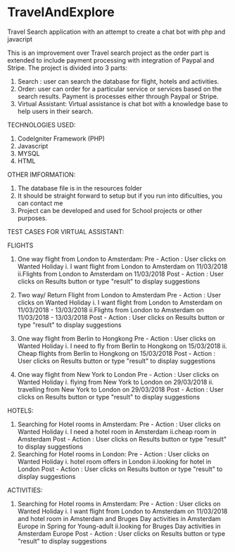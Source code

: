 # TravelAndExplore
Travel Search application with an attempt to create a chat bot with php and javacript

This is an improvement over Travel search project as the order part is extended to include payment processing with 
integration of Paypal and Stripe. The project is divided into 3 parts:
1. Search : user can search the database for flight, hotels and activities.
2. Order: user can order for a particular service or services based on the search results. Payment is processes either through Paypal or Stripe.
3. Virtual Assistant: Virtual assistance is chat bot with a knowledge base to help users in their search.

TECHNOLOGIES USED:
1. CodeIgniter Framework (PHP)
2. Javascript
3. MYSQL
4. HTML

OTHER IMFORMATION:
1. The database file is in the resources folder
2. It should be straight forward to setup but if you run into dificulties, you can contact me
3. Project can be developed and used for School projects or other purposes.

TEST CASES FOR VIRTUAL ASSISTANT:

FLIGHTS
1. One way flight from London to Amsterdam:
  Pre - Action : User clicks on Wanted Holiday
  i. I want flight from London to Amsterdam on 11/03/2018
  ii.Flights from London to Amsterdam on 11/03/2018
  Post -  Action : User clicks on Results button or type "result" to display suggestions

2. Two way/ Return Flight from London to Amsterdam
   Pre - Action : User clicks on Wanted Holiday
   i. I want flight from London to Amsterdam on 11/03/2018 - 13/03/2018
   ii.Flights from London to Amsterdam on 11/03/2018 - 13/03/2018
   Post -  Action : User clicks on Results button or type "result" to display suggestions

3. One way flight from Berlin to Hongkong
   Pre - Action : User clicks on Wanted Holiday
   i. I need to fly from Berlin to Hongkong on 15/03/2018
   ii. Cheap flights from Berlin to Hongkong on 15/03/2018 
   Post -  Action : User clicks on Results button or type "result" to display suggestions
4. One way flight from New York to London
   Pre - Action : User clicks on Wanted Holiday
   i. flying from New York to London on 29/03/2018
   ii. travelling from New York to London on 29/03/2018 
   Post -  Action : User clicks on Results button or type "result" to display suggestions


HOTELS:
1. Searching for Hotel rooms in Amsterdam:
  Pre - Action : User clicks on Wanted Holiday
  i. I need a hotel room in Amsterdam
  ii.cheap room in Amsterdam
  Post -  Action : User clicks on Results button or type "result" to display suggestions
2. Searching for Hotel rooms in London:
  Pre - Action : User clicks on Wanted Holiday
  i. hotel room offers in London
  ii.looking for hotel in London
  Post -  Action : User clicks on Results button or type "result" to display suggestions


ACTIVITIES:
1. Searching for Hotel rooms in Amsterdam:
  Pre - Action : User clicks on Wanted Holiday
  i. I want flight from London to Amsterdam on 11/03/2018 and hotel room in Amsterdam and Bruges Day activities in Amsterdam Europe in Spring for Young-adult
  ii.looking for Bruges Day activities in Amsterdam Europe
  Post -  Action : User clicks on Results button or type "result" to display suggestions
